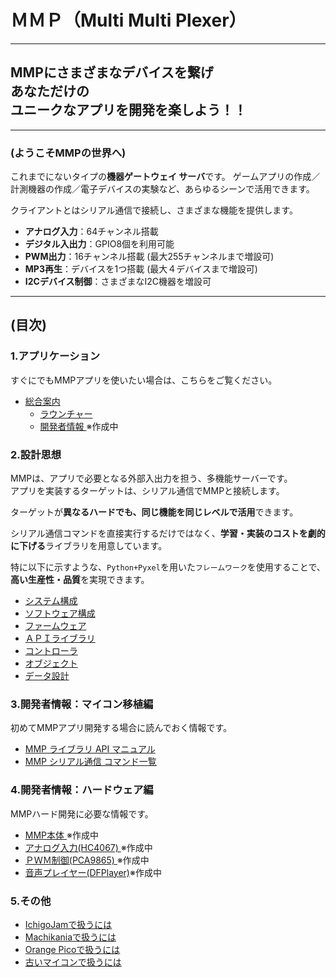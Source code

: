 # ＭＭＰ（Multi Multi Plexer）
----
## MMPにさまざまなデバイスを繋げ<br>あなただけの<br>ユニークなアプリを開発を楽しよう！！
----
### (ようこそMMPの世界へ)

これまでにないタイプの**機器ゲートウェイ サーバ**です。
ゲームアプリの作成／計測機器の作成／電子デバイスの実験など、あらゆるシーンで活用できます。

クライアントとはシリアル通信で接続し、さまざまな機能を提供します。
- **アナログ入力**：64チャンネル搭載
- **デジタル入出力**：GPIO8個を利用可能
- **PWM出力**：16チャンネル搭載 (最大255チャンネルまで増設可)
- **MP3再生**：デバイスを1つ搭載 (最大４デバイスまで増設可)
- **I2Cデバイス制御**：さまざまなI2C機器を増設可

----
## (目次)

### 1.アプリケーション
すぐにでもMMPアプリを使いたい場合は、こちらをご覧ください。
- [総合案内](./ゲーム/README.MD)
  - [ラウンチャー](./ゲーム/README_ラウンチャー.MD)
  - [開発者情報  ](./ゲーム/README_アプリ開発者.MD)※作成中

### 2.設計思想
MMPは、アプリで必要となる外部入出力を担う、多機能サーバーです。  
アプリを実装するターゲットは、シリアル通信でMMPと接続します。  

ターゲットが**異なるハードでも、同じ機能を同じレベルで活用**できます。

シリアル通信コマンドを直接実行するだけではなく、**学習・実装のコストを劇的に下げる**ライブラリを用意しています。

特に以下に示すような、`Python+Pyxel`を用いた`フレームワーク`を使用することで、**高い生産性・品質**を実現できます。

- [システム構成     ](./README/1-2_システム･ソフト構成.md)
- [ソフトウェア構成 ](./README/1-2_システム･ソフト構成.md)
- [ファームウェア   ](./README/3-4_ファームウェア・ライブラリ.md)
- [ＡＰＩライブラリ ](./README/3-4_ファームウェア・ライブラリ.md)
- [コントローラ     ](./README/5_コントローラ.md)
- [オブジェクト     ](./README/6_オブジェクト.md)
- [データ設計       ](./README/7_データ設計.md)

### 3.開発者情報：マイコン移植編
初めてMMPアプリ開発する場合に読んでおく情報です。
- [MMP ライブラリ API マニュアル](./ファームウェア/ライブラリ/README.md)
- [MMP シリアル通信 コマンド一覧](ファームウェア/ファームウェア/README.md)

### 4.開発者情報：ハードウェア編
MMPハード開発に必要な情報です。
- [MMP本体                 ](./ハードウェア/MMP本体/README.MD  ) ※作成中
- [アナログ入力(HC4067)    ](./ハードウェア/MMP本体/HC4067.MD  )※作成中
- [ＰＷＭ制御(PCA9865)     ](./ハードウェア/MMP本体/PCA9865.MD )※作成中
- [音声プレイヤー(DFPlayer)](./ハードウェア/MMP本体/DFPlayer.MD)※作成中

### 5.その他
- [IchigoJamで扱うには   ](./移植中/IchigoJam/README.MD)
- [Machikaniaで扱うには  ](./移植中/Machikania/README.MD)
- [Orange Picoで扱うには ](./移植中/OrangePico/README.MD) 
- [古いマイコンで扱うには](./移植中/古いマイコン/README.MD)
